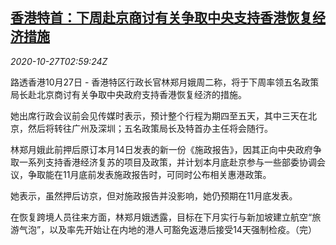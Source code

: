 <!--1603768994000-->
[香港特首：下周赴京商讨有关争取中央支持香港恢复经济措施](https://cn.reuters.com/article/hk-chief-1027-tues-idCNKBS27C0B2)
------

<div><i>2020-10-27T02:59:24Z</i></div><p>路透香港10月27日 - 香港特区行政长官林郑月娥周二称，将于下周率领五名政策局长赴北京商讨有关争取中央政府支持香港恢复经济的措施。</p><p>她出席行政会议前会见传媒时表示，预计整个行程为期四至五天，其中三天在北京，然后将转往广州及深圳；五名政策局长及特首办主任将会随行。</p><p>林郑月娥此前押后原订本月14日发表的新一份《施政报告》，因其正向中央政府争取一系列支持香港经济复苏的项目及政策，并计划本月底赴京参与一些部委协调会议，争取能在11月底前发表施政报告时，可同时公布相关惠港政策。</p><p>她表示，虽然押后访京，但对施政报告并没影响，她仍预期在11月底发表。</p><p>在恢复跨境人员往来方面，林郑月娥透露，目标在下月实行与新加坡建立航空“旅游气泡”，以及率先开始让在内地的港人可豁免返港后接受14天强制检疫。（完）</p>
